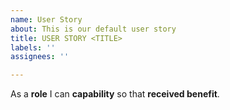 ```yaml
---
name: User Story
about: This is our default user story
title: USER STORY <TITLE>
labels: ''
assignees: ''

---
```


As a **role** I can **capability** so that **received benefit**.
